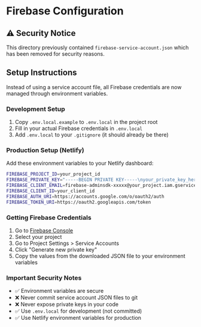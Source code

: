 # Firebase Configuration

## ⚠️ Security Notice

This directory previously contained `firebase-service-account.json` which has been removed for security reasons.

## Setup Instructions

Instead of using a service account file, all Firebase credentials are now managed through environment variables.

### Development Setup

1. Copy `.env.local.example` to `.env.local` in the project root
2. Fill in your actual Firebase credentials in `.env.local`
3. Add `.env.local` to your `.gitignore` (it should already be there)

### Production Setup (Netlify)

Add these environment variables to your Netlify dashboard:

```bash
FIREBASE_PROJECT_ID=your_project_id
FIREBASE_PRIVATE_KEY="-----BEGIN PRIVATE KEY-----\nyour_private_key_here\n-----END PRIVATE KEY-----"
FIREBASE_CLIENT_EMAIL=firebase-adminsdk-xxxxx@your_project.iam.gserviceaccount.com
FIREBASE_CLIENT_ID=your_client_id
FIREBASE_AUTH_URI=https://accounts.google.com/o/oauth2/auth
FIREBASE_TOKEN_URI=https://oauth2.googleapis.com/token
```

### Getting Firebase Credentials

1. Go to [Firebase Console](https://console.firebase.google.com/)
2. Select your project
3. Go to Project Settings > Service Accounts
4. Click "Generate new private key"
5. Copy the values from the downloaded JSON file to your environment variables

### Important Security Notes

- ✅ Environment variables are secure
- ❌ Never commit service account JSON files to git
- ❌ Never expose private keys in your code
- ✅ Use `.env.local` for development (not committed)
- ✅ Use Netlify environment variables for production

